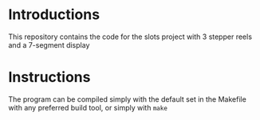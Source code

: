 # Introductions
This repository contains the code for the slots project with 3 stepper reels and a 7-segment display

# Instructions
The program can be compiled simply with the default set in the Makefile with any preferred build tool,
or simply with ```make```
